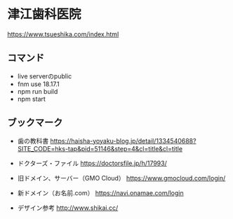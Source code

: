 # 津江歯科医院  

https://www.tsueshika.com/index.html  

## コマンド
- live serverのpublic
- fnm use 18.17.1
- npm run build
- npm start

## ブックマーク
- 歯の教科書
https://haisha-yoyaku-blog.jp/detail/1334540688?SITE_CODE=hks-tap&pid=51146&step=4&cl=title&cl=title

- ドクターズ・ファイル
https://doctorsfile.jp/h/17993/

- 旧ドメイン、サーバー（GMO Cloud）
https://www.gmocloud.com/login/

- 新ドメイン（お名前.com）
https://navi.onamae.com/login

- デザイン参考
http://www.shikai.cc/